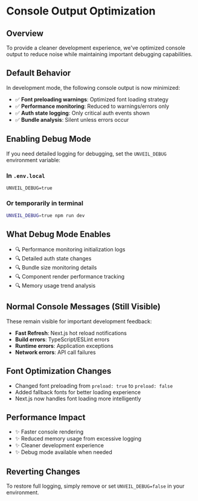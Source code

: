# Console Output Optimization

## Overview

To provide a cleaner development experience, we've optimized console output to reduce noise while maintaining important debugging capabilities.

## Default Behavior

In development mode, the following console output is now minimized:

- ✅ **Font preloading warnings**: Optimized font loading strategy
- ✅ **Performance monitoring**: Reduced to warnings/errors only
- ✅ **Auth state logging**: Only critical auth events shown
- ✅ **Bundle analysis**: Silent unless errors occur

## Enabling Debug Mode

If you need detailed logging for debugging, set the `UNVEIL_DEBUG` environment variable:

### In `.env.local`

```env
UNVEIL_DEBUG=true
```

### Or temporarily in terminal

```bash
UNVEIL_DEBUG=true npm run dev
```

## What Debug Mode Enables

- 🔍 Performance monitoring initialization logs
- 🔍 Detailed auth state changes
- 🔍 Bundle size monitoring details
- 🔍 Component render performance tracking
- 🔍 Memory usage trend analysis

## Normal Console Messages (Still Visible)

These remain visible for important development feedback:

- **Fast Refresh**: Next.js hot reload notifications
- **Build errors**: TypeScript/ESLint errors
- **Runtime errors**: Application exceptions
- **Network errors**: API call failures

## Font Optimization Changes

- Changed font preloading from `preload: true` to `preload: false`
- Added fallback fonts for better loading experience
- Next.js now handles font loading more intelligently

## Performance Impact

- ✨ Faster console rendering
- ✨ Reduced memory usage from excessive logging
- ✨ Cleaner development experience
- ✨ Debug mode available when needed

## Reverting Changes

To restore full logging, simply remove or set `UNVEIL_DEBUG=false` in your environment.
